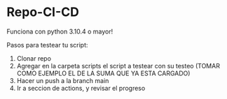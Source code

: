 # Repo-CI-CD
Funciona con python 3.10.4 o mayor!

Pasos para testear tu script:
1) Clonar repo
2) Agregar en la carpeta scripts el script a testear con su testeo (TOMAR COMO EJEMPLO EL DE LA SUMA QUE YA ESTA CARGADO)
3) Hacer un push a la branch main
4) Ir a seccion de actions, y revisar el progreso
